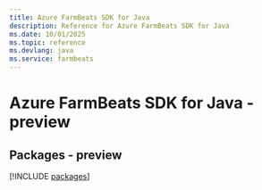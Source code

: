 ```yaml
---
title: Azure FarmBeats SDK for Java
description: Reference for Azure FarmBeats SDK for Java
ms.date: 10/01/2025
ms.topic: reference
ms.devlang: java
ms.service: farmbeats
---
```

# Azure FarmBeats SDK for Java - preview
## Packages - preview
[!INCLUDE [packages](farmbeats-index.md)]